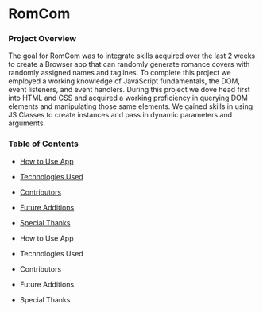 # RomCom

### Project Overview

  The goal for RomCom was to integrate skills acquired over the last 2 weeks to create a Browser app that can randomly generate romance covers with randomly assigned names and taglines. To complete this project we employed a working knowledge of JavaScript fundamentals, the DOM, event listeners, and event handlers. During this project we dove head first into HTML and CSS and acquired a working proficiency in querying DOM elements and manipulating those same elements. We gained skills in using JS Classes to create instances and pass in dynamic parameters and arguments.

### Table of Contents

- <a href="#how-to-use-app">How to Use App</a>
- <a href="#technologies-used">Technologies Used</a>
- <a href="#contributors">Contributors</a>
- <a href="#future-additions">Future Additions</a>
- <a href="#special-thanks">Special Thanks</a>




























































































- <a id="how-to-use-app">How to Use App</a>


- <a id="technologies-used">Technologies Used</a>


- <a id="contributors">Contributors</a>


- <a id="future-additions">Future Additions</a>


- <a id="special-thanks">Special Thanks</a>
